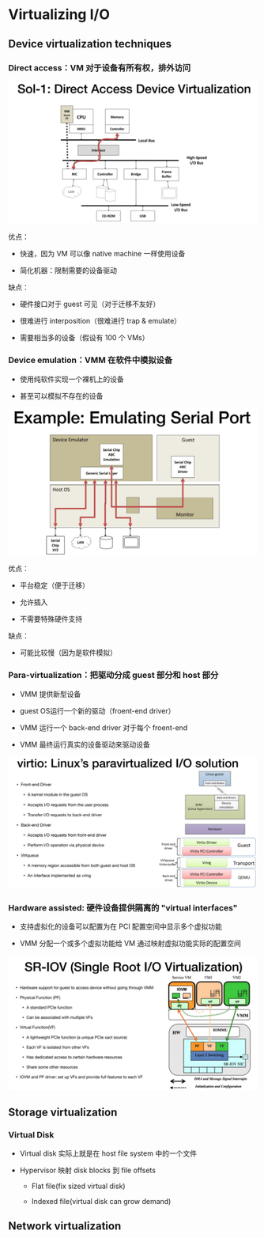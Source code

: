 # Virtualizing I/O

## Device virtualization techniques

### Direct access：VM 对于设备有所有权，排外访问

![](io-virtualizing/direct-access.jpg)

优点：

- 快速，因为 VM 可以像 native machine 一样使用设备

- 简化机器：限制需要的设备驱动

缺点：

- 硬件接口对于 guest 可见（对于迁移不友好）

- 很难进行 interposition（很难进行 trap & emulate）

- 需要相当多的设备（假设有 100 个 VMs）

### Device emulation：VMM 在软件中模拟设备

- 使用纯软件实现一个裸机上的设备

- 甚至可以模拟不存在的设备

![](io-virtualizing/emulate-device.jpg)

优点：

- 平台稳定（便于迁移）

- 允许插入

- 不需要特殊硬件支持

缺点：

- 可能比较慢（因为是软件模拟）

### Para-virtualization：把驱动分成 guest 部分和 host 部分

- VMM 提供新型设备

- guest OS运行一个新的驱动（froent-end driver）

- VMM 运行一个 back-end driver 对于每个 froent-end

- VMM 最终运行真实的设备驱动来驱动设备

![](io-virtualizing/virtio.jpg)

### Hardware assisted: 硬件设备提供隔离的 "virtual interfaces"

- 支持虚拟化的设备可以配置为在 PCI 配置空间中显示多个虚拟功能

- VMM 分配一个或多个虚拟功能给 VM 通过映射虚拟功能实际的配置空间

![](io-virtualizing/sr-iov.jpg)

## Storage virtualization

### Virtual Disk

- Virtual disk 实际上就是在 host file system 中的一个文件

- Hypervisor 映射 disk blocks 到 file offsets
  
  - Flat file(fix sized virtual disk)
  
  - Indexed file(virtual disk can grow demand)

## Network virtualization


